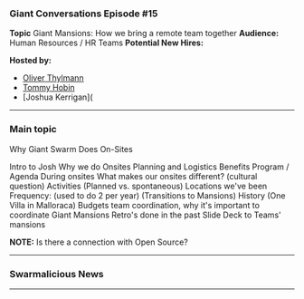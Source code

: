 ### Giant Conversations Episode #15

**Topic** Giant Mansions: How we bring a remote team together 
**Audience:** Human Resources / HR Teams
**Potential New Hires:** 

**Hosted by:** 

* [Oliver Thylmann](https://twitter.com/othylmann)
* [Tommy Hobin](https://twitter.com/tommyhobin)
* [Joshua Kerrigan](

------------------------------------------------------------------------------------------------------------------------------
### Main topic

Why Giant Swarm Does On-Sites

Intro to Josh
Why we do Onsites
Planning and Logistics 
Benefits
Program / Agenda During onsites
What makes our onsites different? (cultural question)
Activities (Planned vs. spontaneous)
Locations we've been
Frequency: (used to do 2 per year)
(Transitions to Mansions)
History (One Villa in Malloraca)
Budgets team coordination, why it's important to coordinate Giant Mansions
Retro's done in the past
Slide Deck to Teams' mansions

**NOTE:** Is there a connection with Open Source?








------------------------------------------------------------------------------------------------------------------------------

### Swarmalicious News 



------------------------------------------------------------------------------------------------------------------------------
